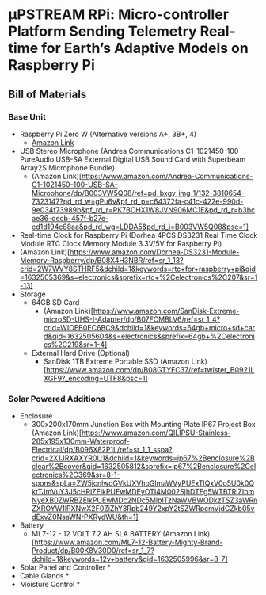 # µPSTREAM RPi: Micro-controller Platform Sending Telemetry Real-time for Earth’s Adaptive Models on Raspberry Pi

## Bill of Materials
### Base Unit
* Raspberry Pi Zero W (Alternative versions A+, 3B+, 4)
  * [Amazon Link](https://www.amazon.com/Vilros-Raspberry-Kit-Premium-Essential-Accessories/dp/B0748NK116/ref=sr_1_8?crid=313EIUJFELK4V&dchild=1&keywords=raspberry+pi+zero&qid=1632504963&sprefix=raspberrypi+%2Caps%2C217&sr=8-8)
* USB Stereo Microphone (Andrea Communications C1-1021450-100 PureAudio USB-SA External Digital USB Sound Card with Superbeam Array2S Microphone Bundle)
  * (Amazon Link)[https://www.amazon.com/Andrea-Communications-C1-1021450-100-USB-SA-Microphone/dp/B003VW5Q08/ref=pd_bxgy_img_1/132-3810654-7323147?pd_rd_w=gPu6v&pf_rd_p=c64372fa-c41c-422e-990d-9e034f73989b&pf_rd_r=PK7BCHX1W8JVN906MC1E&pd_rd_r=b3bcae36-decb-457f-b27e-ed1d194c88aa&pd_rd_wg=LDDA5&pd_rd_i=B003VW5Q08&psc=1]
*  Real-time Clock for Raspberry Pi (Dorhea 4PCS DS3231 Real Time Clock Module RTC Clock Memory Module 3.3V/5V for Raspberry Pi)
  * (Amazon Link)[https://www.amazon.com/Dorhea-DS3231-Module-Memory-Raspberry/dp/B08X4H3NBR/ref=sr_1_13?crid=2W7WVY8STHRF5&dchild=1&keywords=rtc+for+raspberry+pi&qid=1632505369&s=electronics&sprefix=rtc+%2Celectronics%2C207&sr=1-13]
* Storage
  * 64GB SD Card 
    * (Amazon Link)[https://www.amazon.com/SanDisk-Extreme-microSD-UHS-I-Adapter/dp/B07FCMBLV6/ref=sr_1_4?crid=WIOEB0EC6BC9&dchild=1&keywords=64gb+micro+sd+card&qid=1632505604&s=electronics&sprefix=64gb+%2Celectronics%2C219&sr=1-4]
  * External Hard Drive (Optional)
    * SanDisk 1TB Extreme Portable SSD (Amazon Link)[https://www.amazon.com/dp/B08GTYFC37/ref=twister_B0921LXGF9?_encoding=UTF8&psc=1]


### Solar Powered Additions
* Enclosure
  *  300x200x170mm Junction Box with Mounting Plate IP67 Project Box (Amazon Link)[https://www.amazon.com/QILIPSU-Stainless-285x195x130mm-Waterproof-Electrical/dp/B096X82P1L/ref=sr_1_1_sspa?crid=2X1JRXAXYR0U1&dchild=1&keywords=ip67%2Benclosure%2Bclear%2Bcover&qid=1632505812&sprefix=ip67%2Benclosure%2Celectronics%2C369&sr=8-1-spons&spLa=ZW5jcnlwdGVkUXVhbGlmaWVyPUExTlQxV0o5U0k0QktTJmVuY3J5cHRlZElkPUEwMDEyOTI4M002SjhDTEg5WTBTRiZlbmNyeXB0ZWRBZElkPUEwMDc2NDc5MlpITzNaWVBWODkzTSZ3aWRnZXROYW1lPXNwX2F0ZiZhY3Rpb249Y2xpY2tSZWRpcmVjdCZkb05vdExvZ0NsaWNrPXRydWU&th=1]
* Battery
  * ML7-12 - 12 VOLT 7.2 AH SLA BATTERY (Amazon Link)[https://www.amazon.com/ML7-12-Battery-Mighty-Brand-Product/dp/B00K8V30D0/ref=sr_1_7?dchild=1&keywords=12v+battery&qid=1632505996&sr=8-7]
* Solar Panel and Controller
  * 
* Cable Glands
  * 
* Moisture Control
  * 
